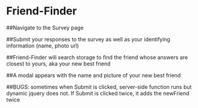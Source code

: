 # Friend-Finder

##Navigate to the Survey page

##Submit your responses to the survey as well as your identifying information (name, photo url)

##Friend-Finder will search storage to find the friend whose answers are closest to yours, aka your new best friend

##A modal appears with the name and picture of your new best friend

##BUGS: sometimes when Submit is clicked, server-side function runs but dynamic jquery does not. If Submit is clicked twice, it adds the newFriend twice

